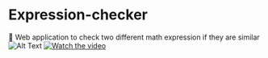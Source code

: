 # Expression-checker
👀 Web application to check two different math expression if they are similar
![Alt Text](https://gfycat.com/EmotionalPointedHairstreakbutterfly)
[![Watch the video](https://raw.github.com/GabLeRoux/WebMole/master/ressources/WebMole_Youtube_Video.png)](https://gfycat.com/EmotionalPointedHairstreakbutterfly)
